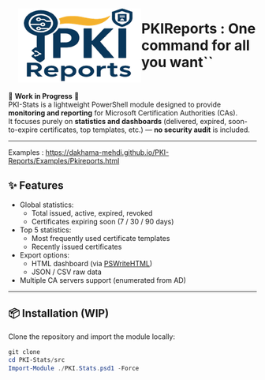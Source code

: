 <div align="left">
  <h1 style="display: flex; align-items: center; justify-content: space-between;">
    <img src="https://raw.githubusercontent.com/dakhama-mehdi/PKI-Reports/main/Logo/Logo_PKI.png" alt="PKIReports" width="250" height="150" style="margin-left: 20px;" />
    PKIReports : One command for all you want``
  </h1>
</div>


🚧 **Work in Progress** 🚧  
PKI-Stats is a lightweight PowerShell module designed to provide **monitoring and reporting** for Microsoft Certification Authorities (CAs).  
It focuses purely on **statistics and dashboards** (delivered, expired, soon-to-expire certificates, top templates, etc.) — **no security audit** is included.

---
Examples : https://dakhama-mehdi.github.io/PKI-Reports/Examples/Pkireports.html
## ✨ Features

- Global statistics:
  - Total issued, active, expired, revoked
  - Certificates expiring soon (7 / 30 / 90 days)
- Top 5 statistics:
  - Most frequently used certificate templates
  - Recently issued certificates
- Export options:
  - HTML dashboard (via [PSWriteHTML](https://github.com/EvotecIT/PSWriteHTML))
  - JSON / CSV raw data
- Multiple CA servers support (enumerated from AD)

---

## 📦 Installation (WIP)

Clone the repository and import the module locally:

```powershell
git clone 
cd PKI-Stats/src
Import-Module ./PKI.Stats.psd1 -Force
